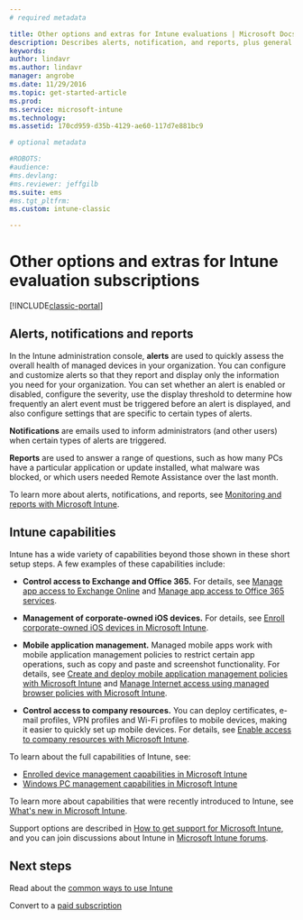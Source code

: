 ```yaml
---
# required metadata

title: Other options and extras for Intune evaluations | Microsoft Docs
description: Describes alerts, notification, and reports, plus general Intune capabilities that you need to know about when you sign up for a free, 30-day evaluation of Intune
keywords:
author: lindavr
ms.author: lindavr
manager: angrobe
ms.date: 11/29/2016
ms.topic: get-started-article
ms.prod:
ms.service: microsoft-intune
ms.technology:
ms.assetid: 170cd959-d35b-4129-ae60-117d7e881bc9

# optional metadata

#ROBOTS:
#audience:
#ms.devlang:
#ms.reviewer: jeffgilb
ms.suite: ems
#ms.tgt_pltfrm:
ms.custom: intune-classic

---
```


# Other options and extras for Intune evaluation subscriptions

[!INCLUDE[classic-portal](../includes/classic-portal.md)]

## Alerts, notifications and reports
In the Intune administration console, **alerts** are used to quickly assess the overall health of managed devices in your organization. You can configure and customize alerts so that they report and display only the information you need for your organization. You can set whether an alert is enabled or disabled, configure the severity, use the display threshold to determine how frequently an alert event must be triggered before an alert is displayed, and also configure settings that are specific to certain types of alerts.

**Notifications** are emails used to inform administrators (and other users)  when certain types of alerts are triggered.

**Reports** are used to answer a range of questions, such as how many PCs have a particular application or update installed, what malware was blocked, or which users needed Remote Assistance over the last month.

To learn more about alerts, notifications, and reports, see [Monitoring and reports with Microsoft Intune](/Intune/Deploy-Use/monitoring-and-reports-with-microsoft-intune).

## Intune capabilities
Intune has a wide variety of capabilities beyond those shown in these short setup steps. A few examples of these capabilities include:

-   **Control access to Exchange and Office 365.** For details, see [Manage app access to Exchange Online](https://docs.microsoft.com//intune/deploy-use/restrict-access-to-email-and-o365-services-with-microsoft-intune) and [Manage app access to Office 365 services](https://docs.microsoft.com//intune/deploy-use/restrict-access-to-email-and-o365-services-with-microsoft-intune).

-   **Management of corporate-owned iOS devices.** For details, see [Enroll corporate-owned iOS devices in Microsoft Intune](/Intune/Deploy-Use/enroll-corporate-owned-ios-devices-in-microsoft-intune).

-   **Mobile application management.** Managed mobile apps work with mobile application management policies to restrict certain app operations, such as copy and paste and screenshot functionality. For details, see [Create and deploy mobile application management policies with Microsoft Intune](/Intune/Deploy-Use/create-and-deploy-mobile-app-management-policies-with-microsoft-intune) and [Manage Internet access using managed browser policies with Microsoft Intune](/Intune/Deploy-Use/manage-internet-access-using-managed-browser-policies).

-   **Control access to company resources.** You can deploy certificates, e-mail profiles, VPN profiles and Wi-Fi profiles to mobile devices, making it easier to quickly set up mobile devices. For details, see [Enable access to company resources with Microsoft Intune](/Intune/Deploy-Use/enable-access-to-company-resources-with-microsoft-intune).

To learn about the full capabilities of Intune, see:
- [Enrolled device management capabilities in Microsoft Intune](/intune/get-started/mobile-device-management-capabilities-in-microsoft-intune)
- [Windows PC management capabilities in Microsoft Intune](/intune/get-started/windows-pc-management-capabilities-in-microsoft-intune)

To learn more about capabilities that were recently introduced to Intune, see [What's new in Microsoft Intune](/Intune/Deploy-Use/whats-new-in-microsoft-intune).

Support options are described in [How to get support for Microsoft Intune](/Intune/Troubleshoot/how-to-get-support-for-microsoft-intune), and you can join discussions about Intune in [Microsoft Intune forums](https://social.technet.microsoft.com/Forums/en-US/home?forum=microsoftintuneprod).

## Next steps
Read about the [common ways to use Intune](common-ways-to-use-intune.md)

Convert to a [paid subscription](get-started-with-a-30-day-trial-of-microsoft-intune-step-7.md)
